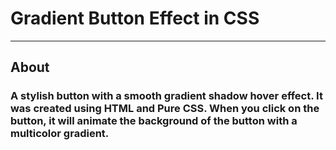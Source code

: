 # Gradient Button Effect in CSS
---
## About
### A stylish button with a smooth gradient shadow hover effect. It was created using HTML and Pure CSS. When you click on the button, it will animate the background of the button with a multicolor gradient.
